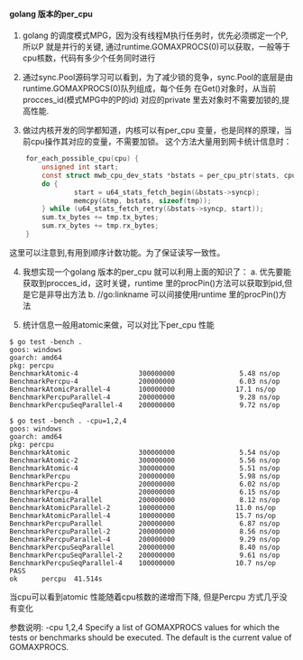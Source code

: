 
#### golang 版本的per_cpu

1. golang 的调度模式MPG，因为没有线程M执行任务时，优先必须绑定一个P, 所以P 就是并行的关键, 通过runtime.GOMAXPROCS(0)可以获取，一般等于cpu核数，代码有多少个任务同时进行

2. 通过sync.Pool源码学习可以看到，为了减少锁的竞争，sync.Pool的底层是由runtime.GOMAXPROCS(0)队列组成，每个任务 在Get()对象时，从当前procces_id(模式MPG中的P的id) 对应的private 里去对象时不需要加锁的,提高性能.

3. 做过内核开发的同学都知道，内核可以有per_cpu 变量，也是同样的原理，当前cpu操作其对应的变量，不需要加锁。
这个方法大量用到网卡统计信息时：
```c
	for_each_possible_cpu(cpu) {
		unsigned int start;
		const struct mwb_cpu_dev_stats *bstats = per_cpu_ptr(stats, cpu);
		do {
    			start = u64_stats_fetch_begin(&bstats->syncp);
    			memcpy(&tmp, bstats, sizeof(tmp));
		} while (u64_stats_fetch_retry(&bstats->syncp, start));
		sum.tx_bytes += tmp.tx_bytes;
		sum.rx_bytes += tmp.rx_bytes;
	}
```
这里可以注意到,有用到顺序计数功能。为了保证读写一致性。

4. 我想实现一个golang 版本的per_cpu 就可以利用上面的知识了：
 a. 优先要能获取到procces_id，这时关键，runtime 里的procPin()方法可以获取到pid,但是它是非导出方法
 b. //go:linkname 可以间接使用runtime 里的procPin()方法

 5. 统计信息一般用atomic来做，可以对比下per_cpu 性能
 ```
 $ go test -bench .
goos: windows
goarch: amd64
pkg: percpu
BenchmarkAtomic-4               300000000                5.48 ns/op
BenchmarkPercpu-4               200000000                6.03 ns/op
BenchmarkAtomicParallel-4       100000000               17.1 ns/op
BenchmarkPercpuParallel-4       200000000                9.28 ns/op
BenchmarkPercpuSeqParallel-4    200000000                9.72 ns/op

$ go test -bench . -cpu=1,2,4
goos: windows
goarch: amd64
pkg: percpu
BenchmarkAtomic                 300000000                5.54 ns/op
BenchmarkAtomic-2               300000000                5.56 ns/op
BenchmarkAtomic-4               300000000                5.51 ns/op
BenchmarkPercpu                 200000000                5.98 ns/op
BenchmarkPercpu-2               200000000                6.02 ns/op
BenchmarkPercpu-4               200000000                6.15 ns/op
BenchmarkAtomicParallel         200000000                8.12 ns/op
BenchmarkAtomicParallel-2       100000000               11.0 ns/op
BenchmarkAtomicParallel-4       100000000               15.7 ns/op
BenchmarkPercpuParallel         200000000                6.87 ns/op
BenchmarkPercpuParallel-2       200000000                8.56 ns/op
BenchmarkPercpuParallel-4       200000000                9.29 ns/op
BenchmarkPercpuSeqParallel      200000000                8.40 ns/op
BenchmarkPercpuSeqParallel-2    200000000                9.61 ns/op
BenchmarkPercpuSeqParallel-4    100000000               10.7 ns/op
PASS
ok      percpu  41.514s

```
当cpu可以看到atomic 性能随着cpu核数的递增而下降, 但是Percpu 方式几乎没有变化

参数说明:
-cpu 1,2,4
    Specify a list of GOMAXPROCS values for which the tests or
    benchmarks should be executed. The default is the current value
    of GOMAXPROCS.